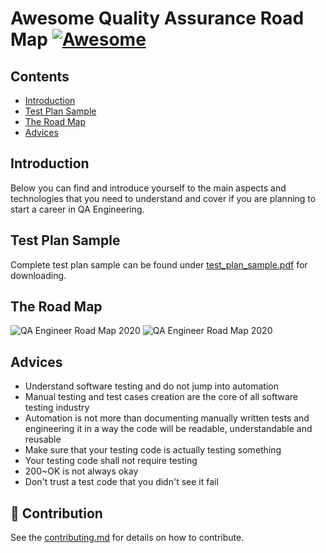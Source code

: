 # Awesome Quality Assurance Road Map [![Awesome](https://awesome.re/badge.svg)](https://awesome.re)

## Contents
- [Introduction](#introduction)
- [Test Plan Sample](#-test-plan-sample)
- [The Road Map](#-the-road-map)
- [Advices](#advices)

## Introduction

Below you can find and introduce yourself to the main aspects and technologies that you need to understand and cover if you are planning to start a career in QA Engineering.

## Test Plan Sample

Complete test plan sample can be found under [test_plan_sample.pdf](https://github.com/anas-qa/Quality-Assurance-Road-Map/blob/master/Test_Plan_Sample.pdf) for downloading.

## The Road Map

![QA Engineer Road Map 2020](https://i.imgur.com/oSW5bgk.png)
![QA Engineer Road Map 2020](https://i.imgur.com/Zwl0LcY.png)

## Advices

- Understand software testing and do not jump into automation
- Manual testing and test cases creation are the core of all software testing industry
- Automation is not more than documenting manually written tests and engineering it in a way the code will be readable, understandable and reusable
- Make sure that your testing code is actually testing something
- Your testing code shall not require testing
- 200~OK is not always okay
- Don't trust a test code that you didn't see it fail

## 🚀 Contribution

See the [contributing.md](https://github.com/fityanos/awesome-quality-assurance-road-map/blob/master/contributing.md) for details on how to contribute.
